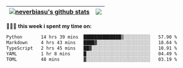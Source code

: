 | <a href="https://github.com/neverbiasu"><img align="center" src="https://github-readme-stats.vercel.app/api?username=neverbiasu&theme=dracula&show_icons=true&hide_border=true&count_private=true" alt="neverbiasu's github stats" /></a> | <a href="https://github.com/neverbiasu"><img align="center" src="https://github-readme-stats.vercel.app/api/top-langs/?username=neverbiasu&theme=dracula&show_icons=true&hide_border=true&layout=compact" /></a> |
| ------------- | ------------- |

👨🏾‍💻 **this week i spent my time on:**
<!--START_SECTION:waka-->

```txt
Python       14 hrs 39 mins  ██████████████▒░░░░░░░░░░   57.90 %
Markdown     4 hrs 43 mins   ████▓░░░░░░░░░░░░░░░░░░░░   18.64 %
TypeScript   2 hrs 45 mins   ██▓░░░░░░░░░░░░░░░░░░░░░░   10.91 %
YAML         1 hr 8 mins     █░░░░░░░░░░░░░░░░░░░░░░░░   04.49 %
TOML         48 mins         ▓░░░░░░░░░░░░░░░░░░░░░░░░   03.19 %
```

<!--END_SECTION:waka-->
